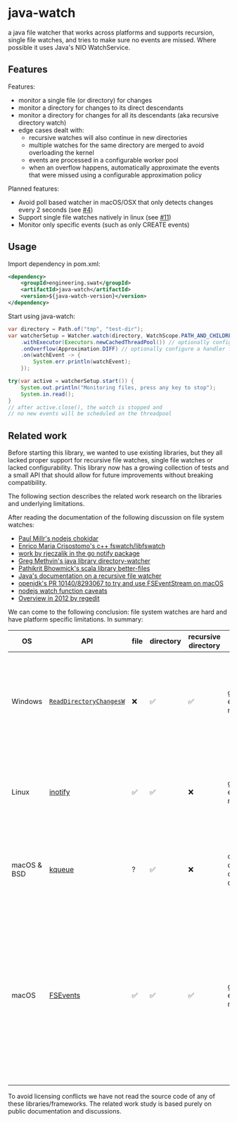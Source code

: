 # java-watch

a java file watcher that works across platforms and supports recursion, single file watches, and tries to make sure no events are missed. Where possible it uses Java's NIO WatchService.

## Features

Features:

- monitor a single file (or directory) for changes
- monitor a directory for changes to its direct descendants
- monitor a directory for changes for all its descendants (aka recursive directory watch)
- edge cases dealt with:
  - recursive watches will also continue in new directories
  - multiple watches for the same directory are merged to avoid overloading the kernel
  - events are processed in a configurable worker pool
  - when an overflow happens, automatically approximate the events that were
    missed using a configurable approximation policy

Planned features:

- Avoid poll based watcher in macOS/OSX that only detects changes every 2 seconds (see [#4](https://github.com/SWAT-engineering/java-watch/issues/4))
- Support single file watches natively in linux (see [#11](https://github.com/SWAT-engineering/java-watch/issues/11))
- Monitor only specific events (such as only CREATE events)

## Usage

Import dependency in pom.xml:

```xml
<dependency>
    <groupId>engineering.swat</groupId>
    <artifactId>java-watch</artifactId>
    <version>${java-watch-version}</version>
</dependency>
```

Start using java-watch:

```java
var directory = Path.of("tmp", "test-dir");
var watcherSetup = Watcher.watch(directory, WatchScope.PATH_AND_CHILDREN)
    .withExecutor(Executors.newCachedThreadPool()) // optionally configure a custom thread pool
    .onOverflow(Approximation.DIFF) // optionally configure a handler for overflows
    .on(watchEvent -> {
        System.err.println(watchEvent);
    });

try(var active = watcherSetup.start()) {
    System.out.println("Monitoring files, press any key to stop");
    System.in.read();
}
// after active.close(), the watch is stopped and
// no new events will be scheduled on the threadpool
```

## Related work

Before starting this library, we wanted to use existing libraries, but they all lacked proper support for recursive file watches, single file watches or lacked configurability. This library now has a growing collection of tests and a small API that should allow for future improvements without breaking compatibility.

The following section describes the related work research on the libraries and underlying limitations.

After reading the documentation of the following discussion on file system watches:

- [Paul Millr's nodejs chokidar](https://github.com/paulmillr/chokidar)
- [Enrico Maria Crisostomo's c++ fswatch/libfswatch](https://github.com/emcrisostomo/fswatch)
- [work by rjeczalik in the go notify package](https://pkg.go.dev/github.com/rjeczalik/notify)
- [Greg Methvin's java library directory-watcher](https://github.com/gmethvin/directory-watcher)
- [Pathikrit Bhowmick's scala library better-files](https://github.com/pathikrit/better-files)
- [Java's documentation on a recursive file watcher](https://docs.oracle.com/javase/tutorial/displayCode.html?code=https://docs.oracle.com/javase/tutorial/essential/io/examples/WatchDir.java)
- [openjdk's PR 10140/8293067 to try and use FSEventStream on macOS](https://github.com/openjdk/jdk/pull/10140)
- [nodejs watch function caveats](https://nodejs.org/docs/latest/api/fs.html#caveats)
- [Overview in 2012 by regedit](https://lists.qt-project.org/pipermail/development/2012-July/005279.html)

We can come to the following conclusion: file system watches are hard and have platform specific limitations.
In summary:

| OS | API | file | directory | recursive directory | overflow | network | notes|
| -- | -- | -- | --- | -- |---|--| -- |
| Windows | [`ReadDirectoryChangesW`](https://learn.microsoft.com/en-us/windows/win32/api/winbase/nf-winbase-readdirectorychangesw) | ❌ | ✅ | ✅ | generic error marker | some, error in case not supported | hard to correctly setup (there are multiple ways to get updates), can be chatty with it's events. can lock the directory it's monitoring. |
| Linux | [inotify](https://man7.org/linux/man-pages/man7/inotify.7.html) | ✅ | ✅ | ❌ | generic error marker | only local changes, no error | note that the new [fanotify](https://man7.org/linux/man-pages/man7/fanotify.7.html) supports recursive watches, but only at mount points, not for arbitrary directories. |
| macOS & BSD | [kqueue](https://man.freebsd.org/cgi/man.cgi?kqueue) | ? | ✅ | ❌ | can quickly run out of file descriptors | ? | implementing recursive directory watches this way will quickly run out of file descriptors |
| macOS | [FSEvents](https://developer.apple.com/documentation/coreservices/file_system_events) | ✅ |✅ | ✅ | generic error marker | ? | Some report it works great, but openjdk stopped doing this direction of the implementation as it consistently failed a test with a lot of IO operations and register and unregisters of watches. Reporting that the API would just stop reporting any events |

To avoid licensing conflicts we have not read the source code of any of these libraries/frameworks. The related work study is based purely on public documentation and discussions.
